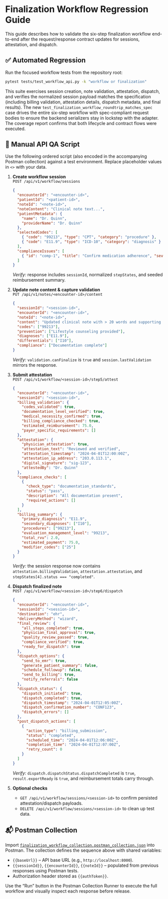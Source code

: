 # Finalization Workflow Regression Guide

This guide describes how to validate the six-step finalization workflow end-to-end after the request/response contract updates for sessions, attestation, and dispatch.

## ✅ Automated Regression

Run the focused workflow tests from the repository root:

```bash
pytest tests/test_workflow_api.py -k "workflow or finalization"
```

This suite exercises session creation, note validation, attestation, dispatch, and verifies the normalized session payload matches the specification (including billing validation, attestation details, dispatch metadata, and final results). The new `test_finalization_workflow_roundtrip_matches_spec` case drives the entire six-step workflow with spec-compliant request bodies to ensure the backend serializers stay in lockstep with the adapter. The coverage report confirms that both lifecycle and contract flows were executed.

## 🧪 Manual API QA Script

Use the following ordered script (also encoded in the accompanying Postman collection) against a test environment. Replace placeholder values in `<>` with your data.

1. **Create workflow session**  
   `POST /api/v1/workflow/sessions`
   ```json
   {
     "encounterId": "<encounter-id>",
     "patientId": "<patient-id>",
     "noteId": "<note-id>",
     "noteContent": "Clinical note text...",
     "patientMetadata": {
       "name": "Dr. Quinn",
       "providerName": "Dr. Quinn"
     },
     "selectedCodes": [
       { "code": "99213", "type": "CPT", "category": "procedure" },
       { "code": "E11.9", "type": "ICD-10", "category": "diagnosis" }
     ],
     "complianceIssues": [
       { "id": "comp-1", "title": "Confirm medication adherence", "severity": "warning" }
     ]
   }
   ```
   *Verify:* response includes `sessionId`, normalized `stepStates`, and seeded reimbursement summary.

2. **Update note content & capture validation**  
   `PUT /api/v1/notes/<encounter-id>/content`
   ```json
   {
     "sessionId": "<session-id>",
     "encounterId": "<encounter-id>",
     "noteId": "<note-id>",
     "content": "Updated clinical note with > 20 words and supporting documentation.",
     "codes": ["99213"],
     "prevention": ["Lifestyle counseling provided"],
     "diagnoses": ["E11.9"],
     "differentials": ["I10"],
     "compliance": ["Documentation complete"]
   }
   ```
   *Verify:* `validation.canFinalize` is `true` and `session.lastValidation` mirrors the response.

3. **Submit attestation**  
   `POST /api/v1/workflow/<session-id>/step5/attest`
   ```json
   {
     "encounterId": "<encounter-id>",
     "sessionId": "<session-id>",
     "billing_validation": {
       "codes_validated": true,
       "documentation_level_verified": true,
       "medical_necessity_confirmed": true,
       "billing_compliance_checked": true,
       "estimated_reimbursement": 75.0,
       "payer_specific_requirements": []
     },
     "attestation": {
       "physician_attestation": true,
       "attestation_text": "Reviewed and verified",
       "attestation_timestamp": "2024-04-01T12:00:00Z",
       "attestation_ip_address": "203.0.113.1",
       "digital_signature": "sig-123",
       "attestedBy": "Dr. Quinn"
     },
     "compliance_checks": [
       {
         "check_type": "documentation_standards",
         "status": "pass",
         "description": "All documentation present",
         "required_actions": []
       }
     ],
     "billing_summary": {
       "primary_diagnosis": "E11.9",
       "secondary_diagnoses": ["I10"],
       "procedures": ["99213"],
       "evaluation_management_level": "99213",
       "total_rvu": 2.0,
       "estimated_payment": 75.0,
       "modifier_codes": ["25"]
     }
   }
   ```
   *Verify:* the session response now contains `attestation.billingValidation`, `attestation.attestation`, and `stepStates[4].status === "completed"`.

4. **Dispatch finalized note**  
   `POST /api/v1/workflow/<session-id>/step6/dispatch`
   ```json
   {
     "encounterId": "<encounter-id>",
     "sessionId": "<session-id>",
     "destination": "ehr",
     "deliveryMethod": "wizard",
     "final_review": {
       "all_steps_completed": true,
       "physician_final_approval": true,
       "quality_review_passed": true,
       "compliance_verified": true,
       "ready_for_dispatch": true
     },
     "dispatch_options": {
       "send_to_emr": true,
       "generate_patient_summary": false,
       "schedule_followup": false,
       "send_to_billing": true,
       "notify_referrals": false
     },
     "dispatch_status": {
       "dispatch_initiated": true,
       "dispatch_completed": true,
       "dispatch_timestamp": "2024-04-01T12:05:00Z",
       "dispatch_confirmation_number": "CONF123",
       "dispatch_errors": []
     },
     "post_dispatch_actions": [
       {
         "action_type": "billing_submission",
         "status": "completed",
         "scheduled_time": "2024-04-01T12:06:00Z",
         "completion_time": "2024-04-01T12:07:00Z",
         "retry_count": 0
       }
     ]
   }
   ```
   *Verify:* `dispatch.dispatchStatus.dispatchCompleted` is `true`, `result.exportReady` is `true`, and reimbursement totals carry through.

5. **Optional checks**  
   - `GET /api/v1/workflow/sessions/<session-id>` to confirm persisted attestation/dispatch payloads.  
   - `DELETE /api/v1/workflow/sessions/<session-id>` to clean up test data.

## 📬 Postman Collection

Import [`finalization_workflow_collection.postman_collection.json`](./finalization_workflow_collection.postman_collection.json) into Postman. The collection defines the sequence above with shared variables:

- `{{baseUrl}}` – API base URL (e.g., `http://localhost:8000`).
- `{{sessionId}}`, `{{encounterId}}`, `{{noteId}}` – populated from previous responses using Postman tests.
- Authorization header stored as `{{authToken}}`.

Use the “Run” button in the Postman Collection Runner to execute the full workflow and visually inspect each response before release.
